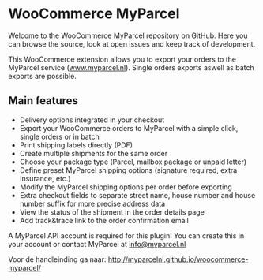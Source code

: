 # WooCommerce MyParcel
Welcome to the WooCommerce MyParcel repository on GitHub. Here you can browse the source, look at open issues and keep track of development.

This WooCommerce extension allows you to export your orders to the MyParcel service (www.myparcel.nl). Single orders exports aswell as batch exports are possible.

## Main features
- Delivery options integrated in your checkout
- Export your WooCommerce orders to MyParcel with a simple click, single orders or in batch
- Print shipping labels directly (PDF)
- Create multiple shipments for the same order
- Choose your package type (Parcel, mailbox package or unpaid letter)
- Define preset MyParcel shipping options (signature required, extra insurance, etc.)
- Modify the MyParcel shipping options per order before exporting
- Extra checkout fields to separate street name, house number and house number suffix for more precise address data
- View the status of the shipment in the order details page
- Add track&trace link to the order confirmation email

A MyParcel API account is required for this plugin! You can create this in your account or contact MyParcel at info@myparcel.nl

Voor de handleinding ga naar: http://myparcelnl.github.io/woocommerce-myparcel/
